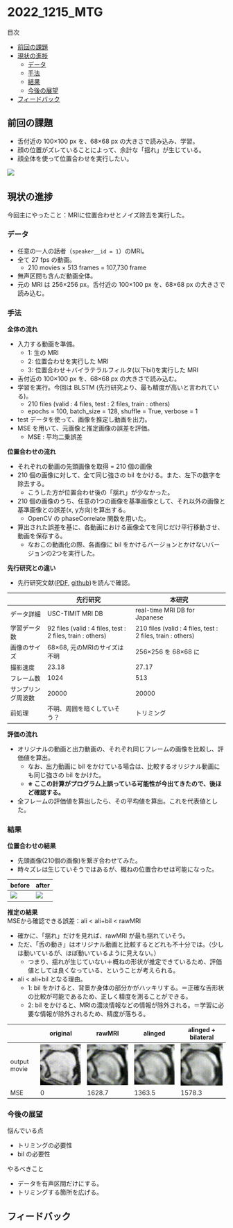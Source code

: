 # 2022_1215_MTG

目次
- [前回の課題](#前回の課題)
- [現状の進捗](#現状の進捗)
  - [データ](#データ)
  - [手法](#手法)
  - [結果](#結果)
  - [今後の展望](#今後の展望)
- [フィードバック](#フィードバック)

## 前回の課題
- 舌付近の 100×100 px を、68×68 px の大きさで読み込み、学習。
- 顔の位置がズレていることによって、余計な「揺れ」が生じている。
- 顔全体を使って位置合わせを実行したい。

<img src="https://user-images.githubusercontent.com/61837100/202369662-47fd1bd7-d007-423e-a950-ef8cd85a696a.gif" width="200">

## 現状の進捗
今回主にやったこと：MRIに位置合わせとノイズ除去を実行した。

### データ
- 任意の一人の話者（`speaker__id = 1`）のMRI。
- 全て 27 fps の動画。
  - 210 movies × 513 frames = 107,730 frame 
- 無声区間も含んだ動画全体。
- 元の MRI は 256×256 px。舌付近の 100×100 px を、68×68 px の大きさで読み込む。

### 手法
**全体の流れ**
- 入力する動画を準備。
  - 1: 生の MRI
  - 2: 位置合わせを実行した MRI
  - 3: 位置合わせ＋バイラテラルフィルタ(以下bil)を実行した MRI
- 舌付近の 100×100 px を、68×68 px の大きさで読み込む。
- 学習を実行。今回は BLSTM (先行研究より、最も精度が高いと言われている)。 
  - 210 files (valid : 4 files, test : 2 files, train : others)
  - epochs = 100, batch_size = 128, shuffle = True, verbose = 1
- test データを使って、画像を推定し動画を出力。
- MSE を用いて、元画像と推定画像の誤差を評価。
  - MSE : 平均二乗誤差

**位置合わせの流れ**
- それぞれの動画の先頭画像を取得 = 210 個の画像
- 210 個の画像に対して、全て同じ強さの bil をかける。また、左下の数字を除去する。
  - こうした方が位置合わせ後の「揺れ」が少なかった。
- 210 個の画像のうち、任意の1つの画像を基準画像として、それ以外の画像と基準画像との誤差(x, y方向)を算出する。
  - OpenCV の phaseCorrelate 関数を用いた。
- 算出された誤差を基に、各動画における画像全てを同じだけ平行移動させ、動画を保存する。
  - なおこの動画化の際、各画像に bil をかけるバージョンとかけないバージョンの2つを実行した。

**先行研究との違い**
- 先行研究文献([PDF](https://arxiv.org/pdf/2008.02098.pdf), [github](https://github.com/BME-SmartLab/speech2mri))を読んで確認。

||先行研究|本研究|
|---|---|---|
|データ詳細|USC-TIMIT MRI DB|real-time MRI DB for Japanese|
|学習データ数|92 files (valid : 4 files, test : 2 files, train : others)|210 files (valid : 4 files, test : 2 files, train : others)|
|画像のサイズ|68×68, 元のMRIのサイズは不明|256×256 を 68×68 に|
|撮影速度|23.18|27.17|
|フレーム数|1024|513|
|サンプリング周波数|20000|20000|
|前処理|不明、周囲を暗くしていそう？|トリミング|

**評価の流れ**
- オリジナルの動画と出力動画の、それぞれ同じフレームの画像を比較し、評価値を算出。
  - なお、出力動画に bil をかけている場合は、比較するオリジナル動画にも同じ強さの bil をかけた。
  - **※ ここの計算がプログラム上誤っている可能性が今出てきたので、後ほど確認する。**
- 全フレームの評価値を算出したら、その平均値を算出。これを代表値とした。

### 結果
**位置合わせの結果**
- 先頭画像(210個の画像)を繋ぎ合わせてみた。
- 時々ズレは生じていそうではあるが、概ねの位置合わせは可能になった。

|before|after|
|---|---|
|<img src="https://user-images.githubusercontent.com/61837100/204815838-26c17353-140d-45c4-ac30-4003e4640a52.gif">|<img src="https://user-images.githubusercontent.com/61837100/204815859-5c4c04e4-1732-4d8c-b8f3-a8883f7d14b2.gif">|

**推定の結果**
<br>MSEから確認できる誤差：ali < ali+bil < rawMRI
- 確かに、「揺れ」だけを見れば、rawMRI が最も揺れていそう。
- ただ、「舌の動き」はオリジナル動画と比較するとどれも不十分では。（少しは動いているが、ほぼ動いているように見えない。）
  - つまり、揺れが生じていない＋概ねの形状が推定できているため、評価値としては良くなっている、ということが考えられる。
- ali < ali+bil となる理由。
  - 1: bil をかけると、背景か身体の部分かがハッキリする。＝正確な舌形状の比較が可能であるため、正しく精度を測ることができる。
  - 2: bil をかけると、MRIの濃淡情報などの情報が除外される。＝学習に必要な情報が除外されるため、精度が落ちる。
  

||original|rawMRI|alinged|alinged + bilateral|
|---|---|---|---|---|
|output movie|<img src="./data/2022_1215/005_original.gif" width="200">|<img src="./data/2022_1215/005_BLSTM_rawMRI.gif" width="200">|<img src="./data/2022_1215/005_BLSTM_ali.gif" width="200">|<img src="./data/2022_1215/005_BLSTM_bil.gif" width="200">|
|MSE|0|1628.7|1363.5|1578.3|

### 今後の展望
悩んでいる点
- トリミングの必要性
- bil の必要性

やるべきこと
- データを有声区間だけにする。
- トリミングする箇所を広げる。

## フィードバック